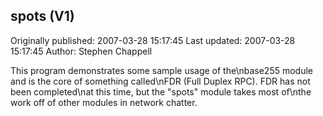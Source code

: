 ## spots (V1) 
Originally published: 2007-03-28 15:17:45 
Last updated: 2007-03-28 15:17:45 
Author: Stephen Chappell 
 
This program demonstrates some sample usage of the\nbase255 module and is the core of something called\nFDR (Full Duplex RPC). FDR has not been completed\nat this time, but the "spots" module takes most of\nthe work off of other modules in network chatter.